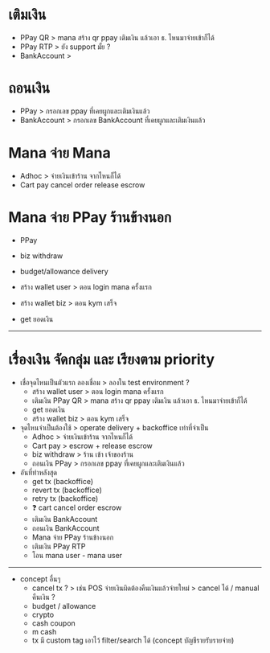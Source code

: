 # เติมเงิน
- PPay QR > mana สร้าง qr ppay เติมเงิน แล้วเอา ธ. ไหนมาจ่ายเข้าก็ได้
- PPay RTP > ยัง support มั้ย ?
- BankAccount >
# ถอนเงิน 
- PPay > กรอกเลข ppay ที่เคยผูกและเติมเงินแล้ว
- BankAccount > กรอกเลข BankAccount ที่เคยผูกและเติมเงินแล้ว
# Mana จ่าย Mana 
- Adhoc > จ่ายเงินเข้าร้าน จากไหนก็ได้
- Cart
    pay
    cancel order
    release escrow
# Mana จ่าย PPay ร้านข้างนอก
- PPay

- biz withdraw
- budget/allowance delivery
- สร้าง wallet user > ตอน login mana ครั้งแรก
- สร้าง wallet biz > ตอน kym เสร็จ
- get ยอดเงิน

------------------------------------------
# เรื่องเงิน จัดกลุ่ม และ เรียงตาม priority
- เชื่อจุดไหนเป็นตัวแรก ลองเชื่อม > ลองใน test environment ?
    - สร้าง wallet user > ตอน login mana ครั้งแรก
    - เติมเงิน PPay QR > mana สร้าง qr ppay เติมเงิน แล้วเอา ธ. ไหนมาจ่ายเข้าก็ได้
    - get ยอดเงิน
    - สร้าง wallet biz > ตอน kym เสร็จ
- จุดไหนจำเป็นต้องใช้ > operate delivery + backoffice เท่าที่จำเป็น
    - Adhoc > จ่ายเงินเข้าร้าน จากไหนก็ได้
    - Cart pay > escrow + release escrow
    - biz withdraw > ร้าน เข้า เจ้าของร้าน
    - ถอนเงิน PPay > กรอกเลข ppay ที่เคยผูกและเติมเงินแล้ว
- อันที่ทำหลังสุด
    - get tx (backoffice)
    - revert tx (backoffice)
    - retry tx (backoffice)
    - ❓ cart cancel order escrow
    - เติมเงิน BankAccount
    - ถอนเงิน BankAccount
    - Mana จ่าย PPay ร้านข้างนอก
    - เติมเงิน PPay RTP
    - โอน mana user - mana user
----------------------------------------------
- concept อื่นๆ
    - cancel tx ? > เช่น POS จ่ายเงินผิดต้องคืนเงินแล้วจ่ายใหม่ > cancel ได้ / manual คืนเงิน ?
    - budget / allowance
    - crypto
    - cash coupon
    - m cash
    - tx มี custom tag เอาไว้ filter/search ได้ (concept บัญชีรายรับรายจ่าย)
